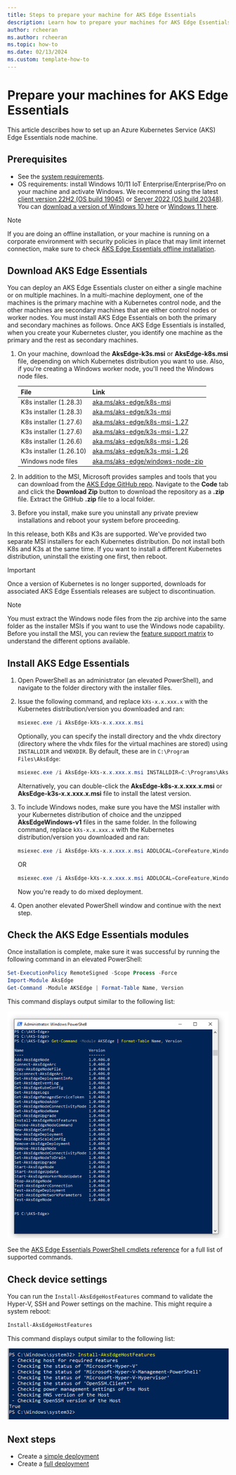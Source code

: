 ```yaml
---
title: Steps to prepare your machine for AKS Edge Essentials
description: Learn how to prepare your machines for AKS Edge Essentials clusters. 
author: rcheeran
ms.author: rcheeran
ms.topic: how-to
ms.date: 02/13/2024
ms.custom: template-how-to
---
```


# Prepare your machines for AKS Edge Essentials

This article describes how to set up an Azure Kubernetes Service (AKS) Edge Essentials node machine.

## Prerequisites

- See the [system requirements](aks-edge-system-requirements.md).
- OS requirements: install Windows 10/11 IoT Enterprise/Enterprise/Pro on your machine and activate Windows. We recommend using the latest [client version 22H2 (OS build 19045)](/windows/release-health/release-information) or [Server 2022 (OS build 20348)](/windows/release-health/windows-server-release-info). You can [download a version of Windows 10 here](https://www.microsoft.com/software-download/windows10) or [Windows 11 here](https://www.microsoft.com/software-download/windows11).

> [!NOTE]
> If you are doing an offline installation, or your machine is running on a corporate environment with security policies in place that may limit internet connection, make sure to check [AKS Edge Essentials offline installation](aks-edge-howto-offline-install.md).

## Download AKS Edge Essentials

You can deploy an AKS Edge Essentials cluster on either a single machine or on multiple machines. In a multi-machine deployment, one of the machines is the primary machine with a Kubernetes control node, and the other machines are secondary machines that are either control nodes or worker nodes. You must install AKS Edge Essentials on both the primary and secondary machines as follows. Once AKS Edge Essentials is installed, when you create your Kubernetes cluster, you identify one machine as the primary and the rest as secondary machines.

1. On your machine, download the **AksEdge-k3s.msi** or **AksEdge-k8s.msi** file, depending on which Kubernetes distribution you want to use. Also, if you're creating a Windows worker node, you'll need the Windows node files.

    | File | Link |
    | ---- | ---- |
    | K8s installer (1.28.3) | [aka.ms/aks-edge/k8s-msi](https://aka.ms/aks-edge/k8s-msi)  |
    | K3s installer (1.28.3) | [aka.ms/aks-edge/k3s-msi](https://aka.ms/aks-edge/k3s-msi) |
    | K8s installer (1.27.6) | [aka.ms/aks-edge/k8s-msi-1.27](https://aka.ms/aks-edge/k8s-msi-1.27) |
    | K3s installer (1.27.6) | [aka.ms/aks-edge/k3s-msi-1.27](https://aka.ms/aks-edge/k3s-msi-1.27) |
    | K8s installer (1.26.6) | [aka.ms/aks-edge/k8s-msi-1.26](https://aka.ms/aks-edge/k8s-msi-1.26)  |
    | K3s installer (1.26.10) | [aka.ms/aks-edge/k3s-msi-1.26](https://aka.ms/aks-edge/k3s-msi-1.26) |
    | Windows node files | [aka.ms/aks-edge/windows-node-zip](https://aka.ms/aks-edge/windows-node-zip) |

1. In addition to the MSI, Microsoft provides samples and tools that you can download from the [AKS Edge GitHub repo](https://github.com/Azure/AKS-Edge). Navigate to the **Code** tab and click the **Download Zip** button to download the repository as a **.zip** file. Extract the GitHub **.zip** file to a local folder.
1. Before you install, make sure you uninstall any private preview installations and reboot your system before proceeding.

In this release, both K8s and K3s are supported. We've provided two separate MSI installers for each Kubernetes distribution. Do not install both K8s and K3s at the same time. If you want to install a different Kubernetes distribution, uninstall the existing one first, then reboot.

> [!IMPORTANT]
> Once a version of Kubernetes is no longer supported, downloads for associated AKS Edge Essentials releases are subject to discontinuation.

> [!NOTE]
> You must extract the Windows node files from the zip archive into the same folder as the installer MSIs if you want to use the Windows node capability.
Before you install the MSI, you can review the [feature support matrix](aks-edge-system-requirements.md#ga-feature-support-matrix) to understand the different options available.  

## Install AKS Edge Essentials

1. Open PowerShell as an administrator (an elevated PowerShell), and navigate to the folder directory with the installer files.
1. Issue the following command, and replace `kXs-x.x.xxx.x` with the Kubernetes distribution/version you downloaded and ran:

    ```powershell
    msiexec.exe /i AksEdge-kXs-x.x.xxx.x.msi
    ```

    Optionally, you can specify the install directory and the vhdx directory (directory where the vhdx files for the virtual machines are stored) using `INSTALLDIR` and `VHDXDIR`. By default, these are in `C:\Program Files\AksEdge`:

    ```powershell
    msiexec.exe /i AksEdge-kXs-x.x.xxx.x.msi INSTALLDIR=C:\Programs\AksEdge VHDXDIR=C:\vhdx
    ```

    Alternatively, you can double-click the **AksEdge-k8s-x.x.xxx.x.msi** or **AksEdge-k3s-x.x.xxx.x.msi** file to install the latest version.

1. To include Windows nodes, make sure you have the MSI installer with your Kubernetes distribution of choice and the unzipped **AksEdgeWindows-v1** files in the same folder. In the following command, replace `kXs-x.x.xxx.x` with the Kubernetes distribution/version you downloaded and ran:

    ```powershell
    msiexec.exe /i AksEdge-kXs-x.x.xxx.x.msi ADDLOCAL=CoreFeature,WindowsNodeFeature
    ```

    OR

    ```powershell
    msiexec.exe /i AksEdge-kXs-x.x.xxx.x.msi ADDLOCAL=CoreFeature,WindowsNodeFeature INSTALLDIR=C:\Programs\AksEdge VHDXDIR=C:\vhdx
    ```

    Now you're ready to do mixed deployment.

1. Open another elevated PowerShell window and continue with the next step.

## Check the AKS Edge Essentials modules

Once installation is complete, make sure it was successful by running the following command in an elevated PowerShell:

```powershell
Set-ExecutionPolicy RemoteSigned -Scope Process -Force
Import-Module AksEdge
Get-Command -Module AKSEdge | Format-Table Name, Version
```

This command displays output similar to the following list:

![Screenshot of installed PowerShell modules.](media/aks-edge/aks-edge-modules-installed.png)

See the [AKS Edge Essentials PowerShell cmdlets reference](./reference/aks-edge-ps/index.md) for a full list of supported commands.

## Check device settings

You can run the `Install-AksEdgeHostFeatures` command to validate the Hyper-V, SSH and Power settings on the machine. This might require a system reboot:

```powershell
Install-AksEdgeHostFeatures
```

This command displays output similar to the following list:

![Screenshot showing the checks that are done.](media/aks-edge/aks-edge-host-check.png)

## Next steps

- Create a [simple deployment](aks-edge-howto-single-node-deployment.md)
- Create a [full deployment](aks-edge-howto-multi-node-deployment.md)

